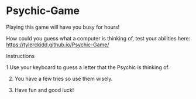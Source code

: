 # Psychic-Game

Playing this game will have you busy for hours!


How could you guess what a computer is thinking of, test your abilities here:
https://tylerckidd.github.io/Psychic-Game/



Instructions



1.Use your keyboard to guess a letter that the Psychic is thinking of.


2. You have a few tries so use them wisely.


3. Have fun and good luck!

